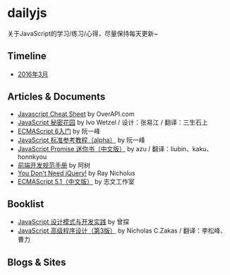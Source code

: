 # dailyjs

关于JavaScript的学习/练习/心得，尽量保持每天更新~

## Timeline

- [2016年3月](./2016/03/README.md)

## Articles & Documents

- [Javascript Cheat Sheet](http://overapi.com/javascript) by OverAPI.com
- [JavaScript 秘密花园](http://bonsaiden.github.io/JavaScript-Garden/zh/) by Ivo Wetzel / 设计：张易江 / 翻译：三生石上
- [ECMAScript 6入门](http://es6.ruanyifeng.com/) by 阮一峰
- [JavaScript 标准参考教程（alpha）](http://javascript.ruanyifeng.com/) by 阮一峰
- [JavaScript Promise 迷你书（中文版）](http://liubin.org/promises-book/) by azu / 翻译：liubin、kaku、honnkyou
- [前端开发规范手册](http://zhibimo.com/read/Ashu/front-end-style-guide/) by 阿树
- [You Don't Need jQuery!](http://blog.garstasio.com/you-dont-need-jquery/) by Ray Nicholus
- [ECMAScript 5.1（中文版）](http://lzw.me/pages/ecmascript/) by 志文工作室

## Booklist

- [JavaScript 设计模式与开发实践](https://book.douban.com/subject/26382780/) by 曾探
- [JavaScript 高级程序设计（第3版）](https://book.douban.com/subject/10546125/) by Nicholas C.Zakas / 翻译：李松峰、曹力

## Blogs & Sites